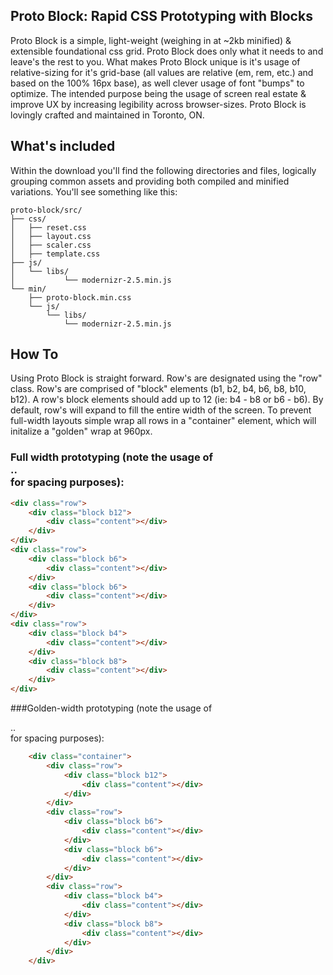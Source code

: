 ## Proto Block: Rapid CSS Prototyping with Blocks

Proto Block is a simple, light-weight (weighing in at ~2kb minified) & extensible foundational css grid. Proto Block does only what it needs to and leave's the rest to you. What makes Proto Block unique is it's usage of relative-sizing for it's grid-base (all values are relative (em, rem, etc.) and based on the 100% 16px base), as well clever usage of font "bumps" to optimize. The intended purpose being the usage of screen real estate & improve UX by increasing legibility across browser-sizes. Proto Block is lovingly crafted and maintained in Toronto, ON.

## What's included

Within the download you'll find the following directories and files, logically grouping common assets and providing both compiled and minified variations. You'll see something like this:

```
proto-block/src/
├── css/
│   ├── reset.css
│   ├── layout.css
│   ├── scaler.css
│   ├── template.css
├── js/
│   └── libs/
│   		└── modernizr-2.5.min.js
└── min/
    ├── proto-block.min.css
    └── js/
        └── libs/
     		└── modernizr-2.5.min.js
```


## How To

Using Proto Block is straight forward. Row's are designated using the "row" class. Row's are comprised of "block" elements (b1, b2, b4, b6, b8, b10, b12). A row's block elements should add up to 12 (ie: b4 - b8 or b6 - b6). By default, row's will expand to fill the entire width of the screen. To prevent full-width layouts simple wrap all rows in a "container" element, which will initalize a "golden" wrap at 960px.

### Full width prototyping (note the usage of <div class="content">..</div> for spacing purposes):

```html
<div class="row">
	<div class="block b12">
		<div class="content"></div>
	</div>
</div>
<div class="row">
	<div class="block b6">
		<div class="content"></div>
	</div>
	<div class="block b6">
		<div class="content"></div>
	</div>
</div>
<div class="row">
	<div class="block b4">
		<div class="content"></div>
	</div>
	<div class="block b8">
		<div class="content"></div>
	</div>
</div>
```

###Golden-width prototyping (note the usage of <div class="content">..</div> for spacing purposes):

```html
	<div class="container">
		<div class="row">
			<div class="block b12">
				<div class="content"></div>
			</div>
		</div>
		<div class="row">
			<div class="block b6">
				<div class="content"></div>
			</div>
			<div class="block b6">
				<div class="content"></div>
			</div>
		</div>
		<div class="row">
			<div class="block b4">
				<div class="content"></div>
			</div>
			<div class="block b8">
				<div class="content"></div>
			</div>
		</div>
	</div>
```